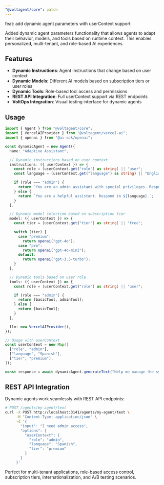 ```yaml
---
"@voltagent/core": patch
---
```


feat: add dynamic agent parameters with userContext support

Added dynamic agent parameters functionality that allows agents to adapt their behavior, models, and tools based on runtime context. This enables personalized, multi-tenant, and role-based AI experiences.

## Features

- **Dynamic Instructions**: Agent instructions that change based on user context
- **Dynamic Models**: Different AI models based on subscription tiers or user roles
- **Dynamic Tools**: Role-based tool access and permissions
- **REST API Integration**: Full userContext support via REST endpoints
- **VoltOps Integration**: Visual testing interface for dynamic agents

## Usage

```typescript
import { Agent } from "@voltagent/core";
import { VercelAIProvider } from "@voltagent/vercel-ai";
import { openai } from "@ai-sdk/openai";

const dynamicAgent = new Agent({
  name: "Adaptive Assistant",

  // Dynamic instructions based on user context
  instructions: ({ userContext }) => {
    const role = (userContext.get("role") as string) || "user";
    const language = (userContext.get("language") as string) || "English";

    if (role === "admin") {
      return `You are an admin assistant with special privileges. Respond in ${language}.`;
    } else {
      return `You are a helpful assistant. Respond in ${language}.`;
    }
  },

  // Dynamic model selection based on subscription tier
  model: ({ userContext }) => {
    const tier = (userContext.get("tier") as string) || "free";

    switch (tier) {
      case "premium":
        return openai("gpt-4o");
      case "pro":
        return openai("gpt-4o-mini");
      default:
        return openai("gpt-3.5-turbo");
    }
  },

  // Dynamic tools based on user role
  tools: ({ userContext }) => {
    const role = (userContext.get("role") as string) || "user";

    if (role === "admin") {
      return [basicTool, adminTool];
    } else {
      return [basicTool];
    }
  },

  llm: new VercelAIProvider(),
});

// Usage with userContext
const userContext = new Map([
  ["role", "admin"],
  ["language", "Spanish"],
  ["tier", "premium"],
]);

const response = await dynamicAgent.generateText("Help me manage the system", { userContext });
```

## REST API Integration

Dynamic agents work seamlessly with REST API endpoints:

```bash
# POST /agents/my-agent/text
curl -X POST http://localhost:3141/agents/my-agent/text \
     -H "Content-Type: application/json" \
     -d '{
       "input": "I need admin access",
       "options": {
         "userContext": {
           "role": "admin",
           "language": "Spanish",
           "tier": "premium"
         }
       }
     }'
```

Perfect for multi-tenant applications, role-based access control, subscription tiers, internationalization, and A/B testing scenarios.
